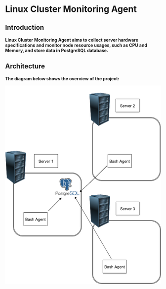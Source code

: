 <h1>Linux Cluster Monitoring Agent

<h2>Introduction
<h4>Linux Cluster Monitoring Agent aims to collect server hardware specifications and monitor node resource usages, such as CPU and Memory, and store data in PostgreSQL database.

<h2>Architecture
<h4>The diagram below shows the overview of the project:
  
![m](https://raw.githubusercontent.com/jarviscanada/jarvis_data_eng_derek/feature_linux_sql/linux_sql/Picture/1.png)
